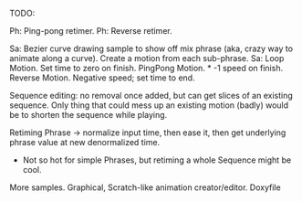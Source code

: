 
TODO:

Ph: Ping-pong retimer.
Ph: Reverse retimer.

Sa: Bezier curve drawing sample to show off mix phrase (aka, crazy way to animate along a curve).
    Create a motion from each sub-phrase.
Sa: Loop Motion. Set time to zero on finish.
    PingPong Motion. * -1 speed on finish.
    Reverse Motion. Negative speed; set time to end.

Sequence editing: no removal once added, but can get slices of an existing sequence.
  Only thing that could mess up an existing motion (badly) would be to shorten the sequence while playing.

Retiming Phrase -> normalize input time, then ease it, then get underlying phrase value at new denormalized time.
  - Not so hot for simple Phrases, but retiming a whole Sequence might be cool.

More samples.
Graphical, Scratch-like animation creator/editor.
Doxyfile
